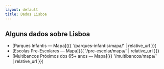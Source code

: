 ```yaml
---
layout: default
title: Dados Lisboa
---
```


## Alguns dados sobre Lisboa

- [Parques Infantis — Mapa]({{ '/parques-infantis/mapa/' | relative_url }})
- [Escolas Pre-Escolares — Mapa]({{ '/pre-escolar/mapa/' | relative_url }})
- [Multibancos Próximos dos 65+ anos — Mapa]({{ '/multibancos/mapa/' | relative_url }})
